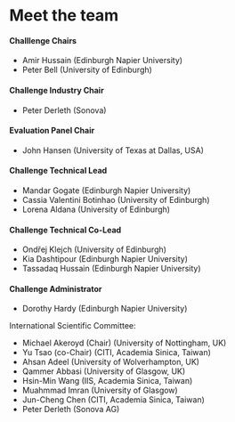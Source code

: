 # Meet the team

#### Challlenge Chairs

- Amir Hussain (Edinburgh Napier University)
- Peter Bell (University of Edinburgh)

#### Challenge Industry Chair
- Peter Derleth (Sonova)

#### Evaluation Panel Chair
- John Hansen (University of Texas at Dallas, USA)


#### Challenge Technical Lead
- Mandar Gogate (Edinburgh Napier University)
- Cassia Valentini Botinhao (University of Edinburgh)
- Lorena Aldana (University of Edinburgh)

#### Challenge Technical Co-Lead
- Ondřej Klejch (University of Edinburgh)
- Kia Dashtipour (Edinburgh Napier University)
- Tassadaq Hussain (Edinburgh Napier University)

#### Challenge Administrator
- Dorothy Hardy (Edinburgh Napier University)


International Scientific Committee:

- Michael Akeroyd (Chair) (University of Nottingham, UK)
- Yu Tsao (co-Chair) (CITI, Academia Sinica, Taiwan)
- Ahsan Adeel (University of Wolverhampton, UK)
- Qammer Abbasi (University of Glasgow, UK)
- Hsin-Min Wang (IIS, Academia Sinica, Taiwan)
- Muahmmad Imran (University of Glasgow)
- Jun-Cheng Chen (CITI, Academia Sinica, Taiwan)
- Peter Derleth (Sonova AG)